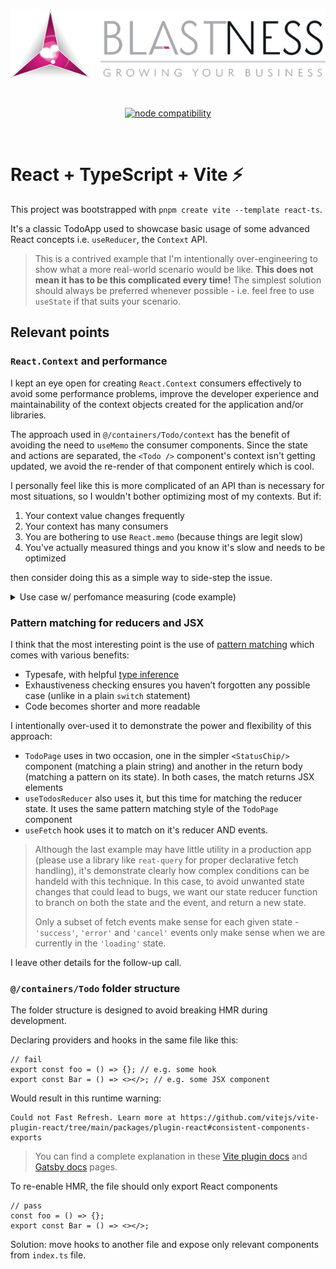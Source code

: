 <p align="center">
  <a href="https://vitejs.dev" target="_blank" rel="noopener noreferrer">
    <img  src="docs/blastness-logo.png" alt="Vite logo">
  </a>
</p>
<br/>
<p align="center">
  <a href="https://nodejs.org/en/about/releases/"><img src="https://img.shields.io/node/v/vite.svg" alt="node compatibility"></a>
</p>
<br/>

# React + TypeScript + Vite ⚡

This project was bootstrapped with `pnpm create vite --template react-ts`.

It's a classic TodoApp used to showcase basic usage of some advanced React concepts i.e. `useReducer`, the `Context` API.

> This is a contrived example that I'm intentionally over-engineering to show what a more real-world scenario would be like. **This does not mean it has to be this complicated every time!** The simplest solution should always be preferred whenever possible - i.e. feel free to use `useState` if that suits your scenario.

## Relevant points

### `React.Context` and performance

I kept an eye open for creating `React.Context` consumers effectively to avoid some performance problems, improve the developer experience and maintainability of the context objects created for the application and/or libraries.

The approach used in `@/containers/Todo/context` has the benefit of avoiding the need to `useMemo` the consumer components. Since the state and actions are separated, the `<Todo />` component's context isn't getting updated, we avoid the re-render of that component entirely which is cool.

I personally feel like this is more complicated of an API than is necessary for most situations, so I wouldn't bother optimizing most of my contexts. But if:

1. Your context value changes frequently
2. Your context has many consumers
3. You are bothering to use `React.memo` (because things are legit slow)
4. You've actually measured things and you know it's slow and needs to be optimized

then consider doing this as a simple way to side-step the issue.

<details>
  <summary>Use case w/ perfomance measuring (code example)</summary>

```tsx
import React from 'react';
import ReactDOM from 'react-dom';
import { TodoProvider, useTodoState, useTodoUpdater } from '@/containers/Todo';

function useRenderCounter() {
  const ref = React.useRef();
  React.useEffect(() => {
    ref.current.textContent = Number(ref.current.textContent || '0') + 1;
  });
  return (
    <span
      style={{
        backgroundColor: '#ccc',
        borderRadius: 4,
        padding: '2px 4px',
        fontSize: '0.8rem',
        margin: '0 6px',
        display: 'inline-block',
      }}
      ref={ref}
    />
  );
}

const TodoDisplay = React.memo(function TodoDisplay() {
  const todo = useTodoState();
  const renderCount = useRenderCounter();
  // For simplicity's sake, just show the string representation of first item
  const serializedTodo = JSON.stringify(todo.slice(0, 1), null, 2);
  return (
    <div style={{ border: '1px solid black', padding: 10 }}>
      {renderCount}
      {`The first todo is ${serializedTodo}. `}
    </div>
  );
});

const AddTodo = React.memo(function AddTodo() {
  const { add } = useTodoUpdater();
  const renderCount = useRenderCounter();
  return (
    <div style={{ border: '1px solid black', padding: 10 }}>
      {renderCount}
      <button onClick={() => add('new todo')}>Add todo</button>
    </div>
  );
});

function App() {
  const [, forceUpdate] = React.useState();
  const renderCount = useRenderCounter();
  return (
    <div style={{ border: '1px solid black', padding: 10 }}>
      {renderCount}
      <button onClick={() => forceUpdate()}>force render</button>
      <TodoProvider>
        <TodoDisplay />
        <AddTodo />
      </TodoProvider>
    </div>
  );
}

ReactDOM.render(<App />, document.getElementById('root'));
```

</details>

### Pattern matching for reducers and JSX

I think that the most interesting point is the use of [pattern matching](https://github.com/gvergnaud/ts-pattern) which comes with various benefits:

- Typesafe, with helpful [type inference](https://github.com/gvergnaud/ts-pattern#type-inference)
- Exhaustiveness checking ensures you haven’t forgotten any possible case (unlike in a plain `switch` statement)
- Code becomes shorter and more readable

I intentionally over-used it to demonstrate the power and flexibility of this approach:

- `TodoPage` uses in two occasion, one in the simpler `<StatusChip/>` component (matching a plain string) and another in the return body (matching a pattern on its state). In both cases, the match returns JSX elements
- `useTodosReducer` also uses it, but this time for matching the reducer state. It uses the same pattern matching style of the `TodoPage` component
- `useFetch` hook uses it to match on it's reducer AND events.

> Although the last example may have little utility in a production app (please use a library like `reat-query` for proper declarative fetch handling), it's demonstrate clearly how complex conditions can be handeld with this technique. In this case, to avoid unwanted state changes that could lead to bugs, we want our state reducer function to branch on both the state and the event, and return a new state.
>
> Only a subset of fetch events make sense for each given state - `'success'`, `'error'` and `'cancel'` events only make sense when we are currently in the `'loading'` state.

I leave other details for the follow-up call.

### `@/containers/Todo` folder structure

The folder structure is designed to avoid breaking HMR during development.

Declaring providers and hooks in the same file like this:

```tsx
// fail
export const foo = () => {}; // e.g. some hook
export const Bar = () => <></>; // e.g. some JSX component
```

Would result in this runtime warning:

```
Could not Fast Refresh. Learn more at https://github.com/vitejs/vite-plugin-react/tree/main/packages/plugin-react#consistent-components-exports
```

> You can find a complete explanation in these [Vite plugin docs](https://github.com/vitejs/vite-plugin-react/tree/main/packages/plugin-react#consistent-components-exports) and [Gatsby docs](https://www.gatsbyjs.com/docs/reference/local-development/fast-refre.sh/#how-it-works) pages.

To re-enable HMR, the file should only export React components

```tsx
// pass
const foo = () => {};
export const Bar = () => <></>;
```

Solution: move hooks to another file and expose only relevant components from `index.ts` file.

###
